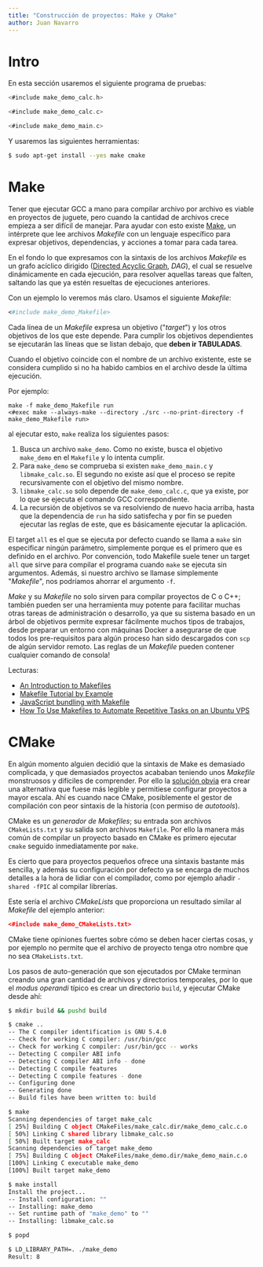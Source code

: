 ```yaml
---
title: "Construcción de proyectos: Make y CMake"
author: Juan Navarro
---
```




# Intro

En esta sección usaremos el siguiente programa de pruebas:

```c
<#include make_demo_calc.h>
```

```c
<#include make_demo_calc.c>
```

```c
<#include make_demo_main.c>
```

Y usaremos las siguientes herramientas:

```sh
$ sudo apt-get install --yes make cmake
```



# Make

Tener que ejecutar GCC a mano para compilar archivo por archivo es viable en proyectos de juguete, pero cuando la cantidad de archivos crece empieza a ser difícil de manejar. Para ayudar con esto existe [Make](https://www.gnu.org/software/make/), un intérprete que lee archivos *Makefile* con un lenguaje específico para expresar objetivos, dependencias, y acciones a tomar para cada tarea.

En el fondo lo que expresamos con la sintaxis de los archivos *Makefile* es un grafo acíclico dirigido ([Directed Acyclic Graph](https://en.wikipedia.org/wiki/Directed_acyclic_graph), *DAG*), el cual se resuelve dinámicamente en cada ejecución, para resolver aquellas tareas que falten, saltando las que ya estén resueltas de ejecuciones anteriores.

Con un ejemplo lo veremos más claro. Usamos el siguiente *Makefile*:

```makefile
<#include make_demo_Makefile>
```

Cada línea de un *Makefile* expresa un objetivo ("*target*") y los otros objetivos de los que este depende. Para cumplir los objetivos dependientes se ejecutarán las líneas que se listan debajo, que **deben ir TABULADAS**.

Cuando el objetivo coincide con el nombre de un archivo existente, este se considera cumplido si no ha habido cambios en el archivo desde la última ejecución.

Por ejemplo:

```
make -f make_demo_Makefile run
<#exec make --always-make --directory ./src --no-print-directory -f make_demo_Makefile run>
```

al ejecutar esto, `make` realiza los siguientes pasos:

1. Busca un archivo `make_demo`. Como no existe, busca el objetivo `make_demo` en el `Makefile` y lo intenta cumplir.
2. Para `make_demo` se comprueba si existen `make_demo_main.c` y `libmake_calc.so`. El segundo no existe así que el proceso se repite recursivamente con el objetivo del mismo nombre.
3. `libmake_calc.so` solo depende de `make_demo_calc.c`, que ya existe, por lo que se ejecuta el comando GCC correspondiente.
4. La recursión de objetivos se va resolviendo de nuevo hacia arriba, hasta que la dependencia de `run` ha sido satisfecha y por fin se pueden ejecutar las reglas de este, que es básicamente ejecutar la aplicación.

El target `all` es el que se ejecuta por defecto cuando se llama a `make` sin especificar ningún parámetro, simplemente porque es el primero que es definido en el archivo. Por convención, todo Makefile suele tener un target `all` que sirve para compilar el programa cuando `make` se ejecuta sin argumentos. Además, si nuestro archivo se llamase simplemente "*Makefile*", nos podríamos ahorrar el argumento `-f`.

*Make* y su *Makefile* no solo sirven para compilar proyectos de C o C++; también pueden ser una herramienta muy potente para facilitar muchas otras tareas de administración o desarrollo, ya que su sistema basado en un árbol de objetivos permite expresar fácilmente muchos tipos de trabajos, desde preparar un entorno con máquinas Docker a asegurarse de que todos los pre-requisitos para algún proceso han sido descargados con `scp` de algún servidor remoto. Las reglas de un *Makefile* pueden contener cualquier comando de consola!

Lecturas:

- [An Introduction to Makefiles](ftp://ftp.gnu.org/old-gnu/Manuals/make/html_chapter/make_2.html#SEC5)
- [Makefile Tutorial by Example](http://makefiletutorial.com/)
- [JavaScript bundling with Makefile](https://blog.jayway.com/2017/03/12/short-introduction-makefiles/)
- [How To Use Makefiles to Automate Repetitive Tasks on an Ubuntu VPS](https://www.digitalocean.com/community/tutorials/how-to-use-makefiles-to-automate-repetitive-tasks-on-an-ubuntu-vps)



# CMake

En algún momento alguien decidió que la sintaxis de Make es demasiado complicada, y que demasiados proyectos acababan teniendo unos *Makefile* monstruosos y difíciles de comprender. Por ello la [solución obvia](https://xkcd.com/927/) era crear una alternativa que fuese más legible y permitiese configurar proyectos a mayor escala. Ahí es cuando nace CMake, posiblemente el gestor de compilación con peor sintaxis de la historia (con permiso de *autotools*).

CMake es un *generador de Makefiles*; su entrada son archivos `CMakeLists.txt` y su salida son archivos `Makefile`. Por ello la manera más común de compilar un proyecto basado en CMake es primero ejecutar `cmake` seguido inmediatamente por `make`.

Es cierto que para proyectos pequeños ofrece una sintaxis bastante más sencilla, y además su configuración por defecto ya se encarga de muchos detalles a la hora de lidiar con el compilador, como por ejemplo añadir `-shared -fPIC` al compilar librerías.

Este sería el archivo *CMakeLists* que proporciona un resultado similar al *Makefile* del ejemplo anterior:

```cmake
<#include make_demo_CMakeLists.txt>
```

CMake tiene opiniones fuertes sobre cómo se deben hacer ciertas cosas, y por ejemplo no permite que el archivo de proyecto tenga otro nombre que no sea `CMakeLists.txt`.

Los pasos de auto-generación que son ejecutados por CMake terminan creando una gran cantidad de archivos y directorios temporales, por lo que el *modus operandi* típico es crear un directorio `build`, y ejecutar CMake desde ahí:

```sh
$ mkdir build && pushd build

$ cmake ..
-- The C compiler identification is GNU 5.4.0
-- Check for working C compiler: /usr/bin/gcc
-- Check for working C compiler: /usr/bin/gcc -- works
-- Detecting C compiler ABI info
-- Detecting C compiler ABI info - done
-- Detecting C compile features
-- Detecting C compile features - done
-- Configuring done
-- Generating done
-- Build files have been written to: build
```

```sh
$ make
Scanning dependencies of target make_calc
[ 25%] Building C object CMakeFiles/make_calc.dir/make_demo_calc.c.o
[ 50%] Linking C shared library libmake_calc.so
[ 50%] Built target make_calc
Scanning dependencies of target make_demo
[ 75%] Building C object CMakeFiles/make_demo.dir/make_demo_main.c.o
[100%] Linking C executable make_demo
[100%] Built target make_demo
```

```sh
$ make install
Install the project...
-- Install configuration: ""
-- Installing: make_demo
-- Set runtime path of "make_demo" to ""
-- Installing: libmake_calc.so
```

```sh
$ popd

$ LD_LIBRARY_PATH=. ./make_demo
Result: 8
```
